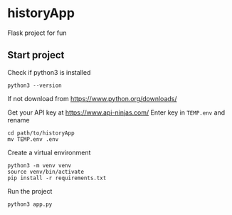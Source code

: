 # historyApp

Flask project for fun

## Start project
Check if python3 is installed
```
python3 --version
```
If not download from https://www.python.org/downloads/ 

Get your API key at https://www.api-ninjas.com/ 
Enter key in `TEMP.env` and rename
```
cd path/to/historyApp
mv TEMP.env .env
```

Create a virtual environment
```
python3 -m venv venv
source venv/bin/activate
pip install -r requirements.txt
```

Run the project
```
python3 app.py
```


